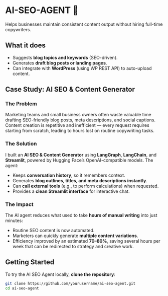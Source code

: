 # AI-SEO-AGENT 🚀
Helps businesses maintain consistent content output without hiring full-time copywriters.

## What it does

* Suggests **blog topics and keywords** (SEO-driven).
* Generates **draft blog posts or landing pages**.
* Can integrate with **WordPress** (using WP REST API) to auto-upload content.

## Case Study: AI SEO & Content Generator

### The Problem

Marketing teams and small business owners often waste valuable time drafting SEO-friendly blog posts, meta descriptions, and social captions. Content creation is repetitive and inefficient — every request requires starting from scratch, leading to hours lost on routine copywriting tasks.

### The Solution

I built an **AI SEO & Content Generator** using **LangGraph**, **LangChain**, and **Streamlit**, powered by Hugging Face’s OpenAI-compatible models. The agent:

* Keeps **conversation history**, so it remembers context.
* Generates **blog outlines, titles, and meta descriptions instantly**.
* Can **call external tools** (e.g., to perform calculations) when requested.
* Provides a **clean Streamlit interface** for interactive chat.

### The Impact

The AI agent reduces what used to take **hours of manual writing** into just minutes:

* Routine SEO content is now automated.
* Marketers can quickly generate **multiple content variations**.
* Efficiency improved by an estimated **70–80%**, saving several hours per week that can be redirected to strategy and creative work.

## Getting Started

To try the AI SEO Agent locally, **clone the repository**:

```bash
git clone https://github.com/yourusername/ai-seo-agent.git
cd ai-seo-agent

